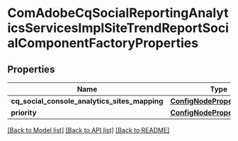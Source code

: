 # ComAdobeCqSocialReportingAnalyticsServicesImplSiteTrendReportSocialComponentFactoryProperties

## Properties
Name | Type | Description | Notes
------------ | ------------- | ------------- | -------------
**cq_social_console_analytics_sites_mapping** | [**ConfigNodePropertyArray**](ConfigNodePropertyArray.md) |  | [optional] 
**priority** | [**ConfigNodePropertyInteger**](ConfigNodePropertyInteger.md) |  | [optional] 

[[Back to Model list]](../README.md#documentation-for-models) [[Back to API list]](../README.md#documentation-for-api-endpoints) [[Back to README]](../README.md)



